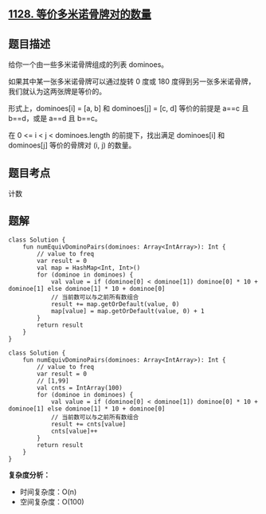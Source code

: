 ## [1128. 等价多米诺骨牌对的数量](https://leetcode.cn/problems/number-of-equivalent-domino-pairs/description/)

## 题目描述

给你一个由一些多米诺骨牌组成的列表 dominoes。

如果其中某一张多米诺骨牌可以通过旋转 0 度或 180 度得到另一张多米诺骨牌，我们就认为这两张牌是等价的。

形式上，dominoes[i] = [a, b] 和 dominoes[j] = [c, d] 等价的前提是 a==c 且 b==d，或是 a==d 且 b==c。

在 0 <= i < j < dominoes.length 的前提下，找出满足 dominoes[i] 和 dominoes[j] 等价的骨牌对 (i, j) 的数量。

## 题目考点

计数

## 题解
 
```
class Solution {
    fun numEquivDominoPairs(dominoes: Array<IntArray>): Int {
        // value to freq
        var result = 0
        val map = HashMap<Int, Int>()
        for (dominoe in dominoes) {
            val value = if (dominoe[0] < dominoe[1]) dominoe[0] * 10 + dominoe[1] else dominoe[1] * 10 + dominoe[0]
            // 当前数可以与之前所有数组合
            result += map.getOrDefault(value, 0)
            map[value] = map.getOrDefault(value, 0) + 1
        }
        return result
    }
}
```

```
class Solution {
    fun numEquivDominoPairs(dominoes: Array<IntArray>): Int {
        // value to freq
        var result = 0
        // [1,99]
        val cnts = IntArray(100)
        for (dominoe in dominoes) {
            val value = if (dominoe[0] < dominoe[1]) dominoe[0] * 10 + dominoe[1] else dominoe[1] * 10 + dominoe[0]
            // 当前数可以与之前所有数组合
            result += cnts[value]
            cnts[value]++
        }
        return result
    }
}
```

**复杂度分析：**

- 时间复杂度：O(n)
- 空间复杂度：O(100) 
